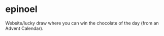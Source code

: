 epinoel
=======

Website/lucky draw where you can win the chocolate of the day (from an Advent Calendar).
